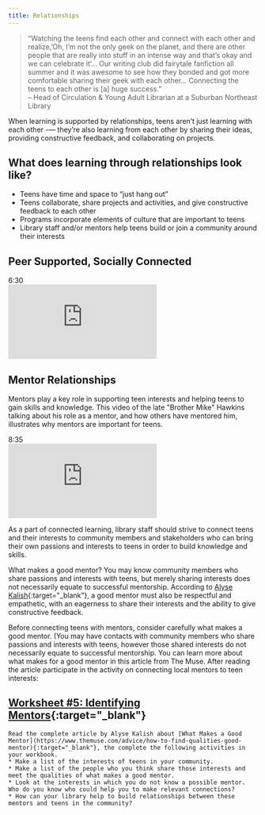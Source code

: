 ```yaml
---
title: Relationships
---
```


> “Watching the teens find each other and connect with each other and realize,’Oh, I’m not the only geek on the planet, and there are other people that are really into stuff in an intense way and that’s okay and we can celebrate it’… Our writing club did fairytale fanfiction all summer and it was awesome to see how they bonded and got more comfortable sharing their geek with each other… Connecting the teens to each other is [a] huge success.”<br/>– Head of Circulation & Young Adult Librarian at a Suburban Northeast Library

When learning is supported by relationships, teens aren’t just learning with each other -— they’re also learning from each other by sharing their ideas, providing constructive feedback, and collaborating on projects.

## What does learning through relationships look like?
* Teens have time and space to “just hang out”
* Teens collaborate, share projects and activities, and give constructive feedback to each other
* Programs incorporate elements of culture that are important to teens
* Library staff  and/or mentors help teens build or join a community around their interests


## Peer Supported, Socially Connected
<div class="videotime">6:30</div>
<iframe src="https://www.youtube.com/embed/whc_ZivyEdA" frameborder="0" allow="autoplay; encrypted-media" allowfullscreen></iframe>

## Mentor Relationships

Mentors play a key role in supporting teen interests and helping teens to gain skills and knowledge.  This video of the late "Brother Mike" Hawkins talking about his role as a mentor, and how others have mentored him, illustrates why mentors are important for teens.  

<div class="videotime">8:35</div>

<iframe src="https://player.vimeo.com/video/43862075?h=b4bdb3a7ce&portrait=0" frameborder="0" allow="autoplay; fullscreen; picture-in-picture" allowfullscreen></iframe>

As a part of connected learning, library staff should strive to connect teens and their interests to community members and stakeholders who can bring their own passions and interests to teens in order to build knowledge and skills.   


What makes a good mentor? You may know community members who share passions and interests with teens, but merely sharing interests does not necessarily equate to successful mentorship. According to [Alyse Kalish](https://www.themuse.com/advice/how-to-find-qualities-good-mentor){:target="_blank"}, a good mentor must also be respectful and empathetic, with an eagerness to share their interests and the ability to give constructive feedback. 






Before connecting teens with mentors, consider carefully what makes a good mentor. (You may have contacts with community members who share passions and interests with teens, however those shared interests do not necessarily equate to successful mentorship.  You can learn more about what makes for a good mentor in this article from The Muse.   After reading the article participate in the activity on connecting local mentors to teen interests:


<div class="callout activity" markdown="1">
	
## [Worksheet #5: Identifying Mentors](https://docs.google.com/document/d/1X5MxpToji6SQEN3-6uzvvkfjpQFvUhTbZB1cPTM6FwA/edit#heading=h.ma6oe1p49a7w){:target="_blank"}

	Read the complete article by Alyse Kalish about [What Makes a Good Mentor](https://www.themuse.com/advice/how-to-find-qualities-good-mentor){:target="_blank"}, the complete the following activities in your workbook.
	* Make a list of the interests of teens in your community.
	* Make a list of the people who you think share those interests and meet the qualities of what makes a good mentor.
	* Look at the interests in which you do not know a possible mentor. Who do you know who could help you to make relevant connections? 
	* How can your library help to build relationships between these mentors and teens in the community?

</div>